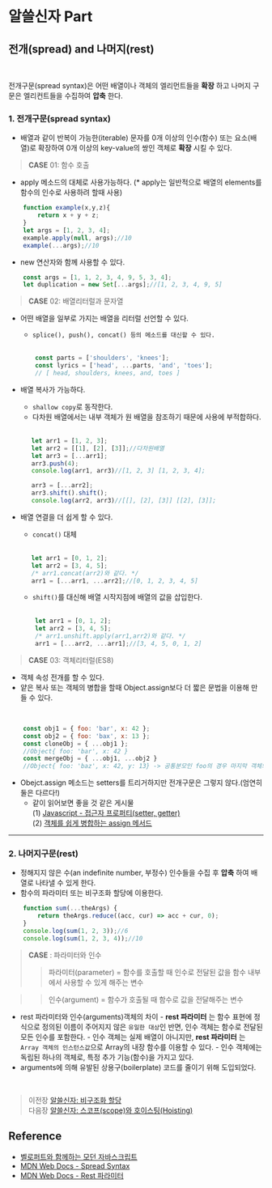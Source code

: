 # 알쓸신자 Part

## 전개(spread) and 나머지(rest)
<br/>

전개구문(spread syntax)은 어떤 배열이나 객체의 엘리먼트들을 __확장__ 하고 나머지 구문은 엘리컨트들을 수집하여 __압축__ 한다.

### 1. 전개구문(spread syntax)
- 배열과 같이 반복이 가능한(iterable) 문자를 0개 이상의 인수(함수) 또는 요소(배열)로 확장하여 0개 이상의 key-value의 쌍인 객체로 __확장__ 시킬 수 있다.

>   __CASE__ 01: 함수 호출
- apply 메소드의 대체로 사용가능하다. (* apply는 일반적으로 배열의 elements를 함수의 인수로 사용하려 할때 사용)

```javascript
    function example(x,y,z){
        return x + y + z;
    }
    let args = [1, 2, 3, 4];
    example.apply(null, args);//10
    example(...args);//10
```
- new 연산자와 함께 사용할 수 있다.

```javascript
    const args = [1, 1, 2, 3, 4, 9, 5, 3, 4];
    let duplication = new Set[...args];//[1, 2, 3, 4, 9, 5]
```

>   __CASE__ 02: 배열리터럴과 문자열
- 어떤 배열을 일부로 가지는 배열을 리터럴 선언할 수 있다.
    - `splice(), push(), concat() 등의 메소드를 대신할 수 있다.` 
    <br>
    
    ```javascript
        const parts = ['shoulders', 'knees'];
        const lyrics = ['head', ...parts, 'and', 'toes'];
        // [ head, shoulders, knees, and, toes ] 
    ``` 
- 배열 복사가 가능하다.
    - `shallow copy`로 동작한다. 
    - 다차원 배열에서는 내부 객체가 원 배열을 참조하기 때문에 사용에 부적합하다.
    <br>
    
    ```javascript
       let arr1 = [1, 2, 3];
       let arr2 = [[1], [2], [3]];//다차원배열
       let arr3 = [...arr1];
       arr3.push(4);
       console.log(arr1, arr3)//[1, 2, 3] [1, 2, 3, 4];

       arr3 = [...arr2];
       arr3.shift().shift();
       console.log(arr2, arr3)//[[], [2], [3]] [[2], [3]];
    ```
- 배열 연결을 더 쉽게 할 수 있다.
    - `concat()` 대체
    <br>
    
     ```javascript
        let arr1 = [0, 1, 2];
        let arr2 = [3, 4, 5];
        /* arr1.concat(arr2)와 같다. */
        arr1 = [...arr1, ...arr2];//[0, 1, 2, 3, 4, 5]
    ```
    - `shift()`를 대신해 배열 시작지점에 배열의 값을 삽입한다.
    <br>
    
    ```javascript
        let arr1 = [0, 1, 2];
        let arr2 = [3, 4, 5];
        /* arr1.unshift.apply(arr1,arr2)와 같다. */
        arr1 = [...arr2, ...arr1];//[3, 4, 5, 0, 1, 2]
    ```

>   __CASE__ 03: 객체리터럴(ES8)
- 객체 속성 전개를 할 수 있다.
- 얕은 복사 또는 객체의 병합을 할때 Object.assign보다 더 짧은 문법을 이용해 만들 수 있다.
<br>

```javascript
    const obj1 = { foo: 'bar', x: 42 };
    const obj2 = { foo: 'bax', x: 13 };
    const cloneObj = { ...obj1 };
    //Object{ foo: 'bar', x: 42 }
    const mergeObj = { ...obj1, ...obj2 }
    //Object{ foo: 'baz', x: 42, y: 13} -> 공통분모인 foo의 경우 마지막 객체의 속성을 따른다.
```
- Obejct.assign 메소드는 setters를 트리거하지만 전개구문은 그렇지 않다.(엄연히 둘은 다르다!) 
    - 같이 읽어보면 좋을 것 같은 게시물<br>
    (1) [Javascript - 접근자 프로퍼티(setter, getter)](https://velog.io/@bigbrothershin/JavaScript-%EC%A0%91%EA%B7%BC%EC%9E%90-%ED%94%84%EB%A1%9C%ED%8D%BC%ED%8B%B0-getter-setter)<br>
    (2) [객체를 쉽게 병합하는 assign 메서드](https://velog.io/@bathingape/%EA%B0%9D%EC%B2%B4%EB%A5%BC-%EC%89%BD%EA%B2%8C-%EB%B3%91%ED%95%A9%ED%95%98%EB%8A%94-%EB%A9%94%EC%84%9C%EB%93%9C-Object.assign)
<hr>

### 2. 나머지구문(rest)
- 정해지지 않은 수(an indefinite number, 부정수) 인수들을 수집 후 __압축__ 하여 배열로 나타낼 수 있게 한다.
- 함수의 파라미터 또는 비구조화 할당에 이용한다.
```javascript
    function sum(...theArgs) {
        return theArgs.reduce((acc, cur) => acc + cur, 0);
    }
    console.log(sum(1, 2, 3));//6
    console.log(sum(1, 2, 3, 4));//10
```
>   __CASE__ : 파라미터와 인수
>   > 파라미터(parameter) = 함수를 호출할 때 인수로 전달된 값을 함수 내부에서 사용할 수 있게 해주는 변수<br>

>   > 인수(argument) = 함수가 호출될 때 함수로 값을 전달해주는 변수
- rest 파라미터와 인수(arguments)객체의 차이
        - __rest 파라미터__ 는 함수 표현에 정식으로 정의된 이름이 주어지지 않은 `유일한 대상`인 반면, 인수 객체는 함수로 전달된 모든 인수를 포함한다.
        - 인수 객체는 실제 배열이 아니지만, __rest 파라미터__ 는 `Array 객체의 인스턴스값`으로 Array의 내장 함수를 이용할 수 있다.
        - 인수 객체에는 독립된 하나의 객체로, 특정 추가 기능(함수)을 가지고 있다.
- arguments에 의해 유발된 상용구(boilerplate) 코드를 줄이기 위해 도입되었다.
    
</br>

>   이전장 [알쓸신자: 비구조화 할당](https://github.com/ss-won/Javascript/blob/master/ASSJ/assj7.md)<br/>
>   다음장 [알쓸신자: 스코프(scope)와 호이스팅(Hoisting)](https://github.com/ss-won/Javascript/blob/master/ASSJ/assj9.md)

## Reference
- [벨로퍼트와 함께하는 모던 자바스크립트](https://learnjs.vlpt.us/)
- [MDN Web Docs - Spread Syntax](https://developer.mozilla.org/ko/docs/Web/JavaScript/Reference/Operators/Spread_syntax)
- [MDN Web Docs - Rest 파라미터](https://developer.mozilla.org/ko/docs/Web/JavaScript/Reference/Functions/rest_parameters)
